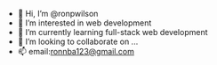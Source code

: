 - 👋 Hi, I’m @ronpwilson
- 👀 I’m interested in web development
- 🌱 I’m currently learning full-stack web development
- 💞️ I’m looking to collaborate on ...
- 📫 email:ronnba123@gmail.com

<!---
ronpwilson/ronpwilson is a ✨ special ✨ repository because its `README.md` (this file) appears on your GitHub profile.
You can click the Preview link to take a look at your changes.
--->
